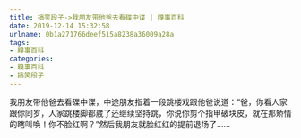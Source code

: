 ```yaml
---
title: 搞笑段子->我朋友带他爸去看碟中谍 | 糗事百科
date: 2019-12-14 15:32:58
urlname: 0b1a271766deef515a8238a36009a28a
tags: 
- 糗事百科
categories:
- 糗事百科
- 搞笑段子
---
```

我朋友带他爸去看碟中谍，中途朋友指着一段跳楼戏跟他爸说道：“爸，你看人家跟你同岁，人家跳楼脚都崴了还继续坚持跳，你说你剪个指甲破块皮，就在那矫情的瞎叫唤！你不脸红啊？”然后我朋友就脸红红的提前退场了……



